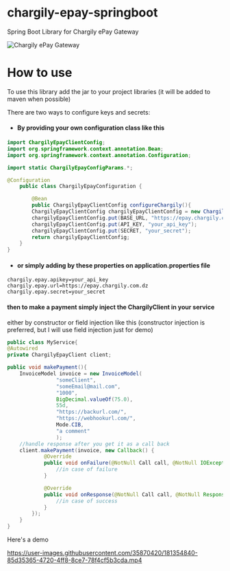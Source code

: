 # chargily-epay-springboot

Spring Boot Library for Chargily ePay Gateway

![Chargily ePay Gateway](https://raw.githubusercontent.com/Chargily/epay-gateway-php/main/assets/banner-1544x500.png "Chargily ePay Gateway")

# How to use

To use this library add the jar to your project libraries (it will be added to maven when possible)

There are two ways to configure keys and secrets:

- #### By providing your own configuration class like this

```java
import ChargilyEpayClientConfig;
import org.springframework.context.annotation.Bean;
import org.springframework.context.annotation.Configuration;

import static ChargilyEpayConfigParams.*;

@Configuration
    public class ChargilyEpayConfiguration {

        @Bean
        public ChargilyEpayClientConfig configureChargily(){
        ChargilyEpayClientConfig chargilyEpayClientConfig = new ChargilyEpayClientConfig();
        chargilyEpayClientConfig.put(BASE_URL, "https://epay.chargily.com.dz");
        chargilyEpayClientConfig.put(API_KEY, "your_api_key");
        chargilyEpayClientConfig.put(SECRET, "your_secret");
        return chargilyEpayClientConfig;
    }
}
```

- #### or simply adding by these properties on application.properties file

```properties
chargily.epay.apikey=your_api_key
chargily.epay.url=https://epay.chargily.com.dz
chargily.epay.secret=your_secret
```

#### then to make a payment simply inject the ChargilyClient in your service

either by constructor or field injection like this (constructor injection is preferred, but I will use field injection
just for demo)

```java
public class MyService{
@Autowired
private ChargilyEpayClient client;

public void makePayment(){
    InvoiceModel invoice = new InvoiceModel(
                "someClient",
                "someEmail@mail.com",
                "1000",
                BigDecimal.valueOf(75.0),
                55d,
                "https://backurl.com/",
                "https://webhookurl.com/",
                Mode.CIB,
                "a comment"
                );
    //handle response after you get it as a call back
    client.makePayment(invoice, new Callback() {
            @Override
            public void onFailure(@NotNull Call call, @NotNull IOException e) {
                //in case of failure
            }

            @Override
            public void onResponse(@NotNull Call call, @NotNull Response response) throws IOException {
                //in case of success
            }
        });
    }
}
```
Here's a demo


https://user-images.githubusercontent.com/35870420/181354840-85d35365-4720-4ff8-8ce7-78f4cf5b3cda.mp4

